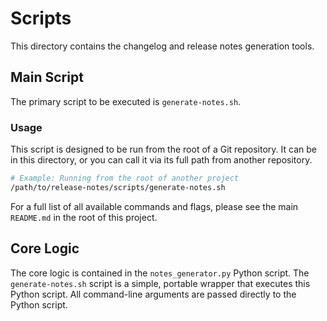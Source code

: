 # Scripts

This directory contains the changelog and release notes generation tools.

## Main Script

The primary script to be executed is `generate-notes.sh`.

### Usage

This script is designed to be run from the root of a Git repository. It can be in this directory, or you can call it via its full path from another repository.

```bash
# Example: Running from the root of another project
/path/to/release-notes/scripts/generate-notes.sh
```

For a full list of all available commands and flags, please see the main `README.md` in the root of this project.

## Core Logic

The core logic is contained in the `notes_generator.py` Python script. The `generate-notes.sh` script is a simple, portable wrapper that executes this Python script. All command-line arguments are passed directly to the Python script.

